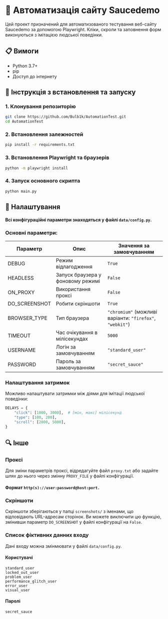 # 🧪 Автоматизація сайту Saucedemo

Цей проект призначений для автоматизованого тестування веб-сайту Saucedemo за допомогою Playwright.
Кліки, скроли та заповнення форм виконуються з імітацією людської поведінки.

## 📋 Вимоги

- Python 3.7+
- pip
- Доступ до інтернету

## 🚀 Інструкція з встановлення та запуску

### 1. Клонування репозиторію

```bash
git clone https://github.com/Bulb1k/AutomationTest.git
cd AutomationTest
```

### 2. Встановлення залежностей

```bash
pip install -r requirements.txt
```

### 3. Встановлення Playwright та браузерів

```bash
python -m playwright install
```

### 4. Запуск основного скрипта

```bash
python main.py
```

## 🔐 Налаштування

#### Всі конфігураційні параметри знаходяться у файлі `data/config.py`.

### Основні параметри:

| Параметр | Опис | Значення за замовчуванням |
|----------|------|---------------------------|
| DEBUG | Режим відлагодження | `True` |
| HEADLESS | Запуск браузера у фоновому режимі | `False` |
| ON_PROXY | Використання проксі | `False` |
| DO_SCREENSHOT | Робити скріншоти | `True` |
| BROWSER_TYPE | Тип браузера | `"chromium"` (можливі варіанти: `"firefox"`, `"webkit"`) |
| TIMEOUT | Час очікування в мілісекундах | `5000` |
| USERNAME | Логін за замовчуванням | `"standard_user"` |
| PASSWORD | Пароль за замовчуванням | `"secret_sauce"` |

### Налаштування затримок

Можливо налаштувати затримки між діями для імітації людської поведінки:

```python
DELAYS = {
    "click": [1000, 3000],  # [мін, макс] мілісекунд
    "type": [100, 200],
    "scroll": [2000, 5000],
}
```

## 🔍 Інше

### Проксі
Для зміни параметрів проксі, відредагуйте файл `proxy.txt` або задайте шлях до нього через змінну `PROXY_FILE` у файлі конфігурації. 

#### Формат ```http(s)://user:password@host:port.```

### Скріншоти
Скріншоти зберігаються у папці `screenshots/` з іменами, що відповідають URL-адресам сторінок.
Ви можете виключити цю функцію, змінивши параметр `DO_SCREENSHOT` у файлі конфігурації на `False`.

### Список фіктивних данних входу

Дані входу можна змінмювати у файлі `data/config.py`.

#### Користувачі
```
standard_user
locked_out_user 
problem_user 
performance_glitch_user
error_user
visual_user
```

#### Паролі
```
secret_sauce